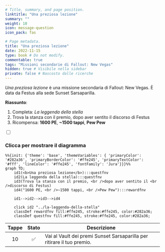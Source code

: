 ```yaml
---
# Title, summary, and page position.
linktitle: "Una preziosa lezione"
summary: ""
weight: 10
icon: message-question
icon_pack: fas

# Page metadata.
title: "Una preziosa lezione"
date: 2022-11-15
type: book # Do not modify.
commentable: true
tags: "Missioni secondarie di Fallout: New Vegas"
hidden: true # Visibile nella sidebar
private: false # Nascosto dalle ricerche
---
```


<div class="fnv">


*Una preziosa lezione* è una missione secondaria di Fallout: New Vegas. È data da Festus alla sede Sunset Sarsaparilla.

**Riassunto**:
1. Completa: *La leggenda della stella*
2. Trova la stanza con il premio, dopo aver sentito il discorso di Festus
3. Ricompensa: **1600 PE**, **~1500 tappi**, **Pew Pew**

<section class="chart-collapse">
<input type="checkbox" name="collapse2" id="handle2">
<h3 class="handle">
<label for="handle2">Clicca per mostrare il diagramma</label>
</h3>
<div class="content">

```mermaid
%%{init: {'theme': 'base', 'themeVariables': { 'primaryColor': '#282a36', 'primaryBorderColor': '#ffe245', 'primaryTextColor': '#fff', 'lineColor': '#ffe245', 'fontFamily': 'Jura'}}}%%
graph TD;
    id1(<b>Una preziosa lezione</b>):::questfnv
    id2(La leggenda della stella):::questfnv
    id3(Trova la stanza con il premio, <br />dopo aver sentito il <br />discorso di Festus)
    id4("1600 PE, <br />~1500 tappi, <br />Pew Pew"):::rewardfnv

    id1-->id2-->id3-->id4
    
    click id2 "../la-leggenda-della-stella"
    classDef rewardfnv fill:#ffe245, stroke:#ffe245, color:#282a36;
    classDef questfnv fill:#ffe245, stroke:#ffe245, color:#282a36;
```

</div>
</section>

| Tappe |       Stato        | Descrizione |
|:-----:|:------------------:| ----------- |
|                           10                          | :white_check_mark: | Vai al Vault dei premi Sunset Sarsaparilla per ritirare il tuo premio.                                                                                                      |





</div>


